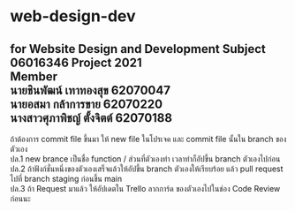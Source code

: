 # web-design-dev
for Website Design and Development Subject 06016346 Project 2021  
Member  
นายชินพัฒน์ เทาทองสุข 62070047  
นายอสมา กล้าการขาย 62070220  
นางสาวศุภาพิชญ์ ตั้งจิตต์ 62070188  
-------------------------------------------------------------------------------------------------------------  
ถ้าต้องการ commit file ขึ้นมา ให้ new file ในโปรเจค และ commit file นั้นใน branch ของตัวเอง  
ปล.1 new brance เป็นชื่อ function / ส่วนที่ตัวเองทำ เวลาทำก็อัปขึ้น branch ตัวเองไปก่อน  
ปล.2 ถ้าฟังก์ชั่นหนึ่งของตัวเองเสร็จแล้วให้อัปขึ้น branch ตัวเองให้เรียบร้อย แล้ว pull request ไปที่ branch staging ก่อนขึ้น main  
ปล.3 ถ้า Request มาแล้ว ให้อัปเดตใน Trello ลากการ์ด ของตัวเองไปในช่อง Code Review ก่อนนะ

